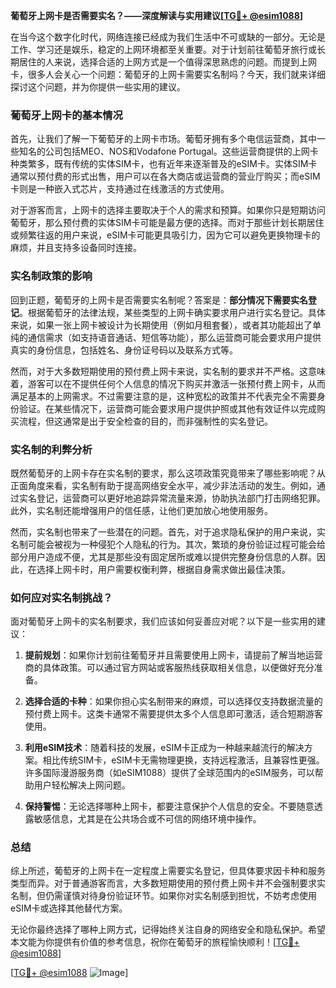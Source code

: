 **葡萄牙上网卡是否需要实名？——深度解读与实用建议[[TG💪+ @esim1088](https://t.me/s/esim1088)]**

在当今这个数字化时代，网络连接已经成为我们生活中不可或缺的一部分。无论是工作、学习还是娱乐，稳定的上网环境都至关重要。对于计划前往葡萄牙旅行或长期居住的人来说，选择合适的上网方式是一个值得深思熟虑的问题。而提到上网卡，很多人会关心一个问题：葡萄牙的上网卡需要实名制吗？今天，我们就来详细探讨这个问题，并为你提供一些实用的建议。

### 葡萄牙上网卡的基本情况

首先，让我们了解一下葡萄牙的上网卡市场。葡萄牙拥有多个电信运营商，其中一些知名的公司包括MEO、NOS和Vodafone Portugal。这些运营商提供的上网卡种类繁多，既有传统的实体SIM卡，也有近年来逐渐普及的eSIM卡。实体SIM卡通常以预付费的形式出售，用户可以在各大商店或运营商的营业厅购买；而eSIM卡则是一种嵌入式芯片，支持通过在线激活的方式使用。

对于游客而言，上网卡的选择主要取决于个人的需求和预算。如果你只是短期访问葡萄牙，那么预付费的实体SIM卡可能是最方便的选择。而对于那些计划长期居住或频繁往返的用户来说，eSIM卡可能更具吸引力，因为它可以避免更换物理卡的麻烦，并且支持多设备同时连接。

### 实名制政策的影响

回到正题，葡萄牙的上网卡是否需要实名制呢？答案是：**部分情况下需要实名登记**。根据葡萄牙的法律法规，某些类型的上网卡确实要求用户进行实名登记。具体来说，如果一张上网卡被设计为长期使用（例如月租套餐），或者其功能超出了单纯的通信需求（如支持语音通话、短信等功能），那么运营商可能会要求用户提供真实的身份信息，包括姓名、身份证号码以及联系方式等。

然而，对于大多数短期使用的预付费上网卡来说，实名制的要求并不严格。这意味着，游客可以在不提供任何个人信息的情况下购买并激活一张预付费上网卡，从而满足基本的上网需求。不过需要注意的是，这种宽松的政策并不代表完全不需要身份验证。在某些情况下，运营商可能会要求用户提供护照或其他有效证件以完成购买流程，但这通常是出于安全检查的目的，而非强制性的实名登记。

### 实名制的利弊分析

既然葡萄牙的上网卡存在实名制的要求，那么这项政策究竟带来了哪些影响呢？从正面角度来看，实名制有助于提高网络安全水平，减少非法活动的发生。例如，通过实名登记，运营商可以更好地追踪异常流量来源，协助执法部门打击网络犯罪。此外，实名制还能增强用户的信任感，让他们更加放心地使用服务。

然而，实名制也带来了一些潜在的问题。首先，对于追求隐私保护的用户来说，实名制可能会被视为一种侵犯个人隐私的行为。其次，繁琐的身份验证过程可能会给部分用户造成不便，尤其是那些没有固定居所或难以提供完整身份信息的人群。因此，在选择上网卡时，用户需要权衡利弊，根据自身需求做出最佳决策。

### 如何应对实名制挑战？

面对葡萄牙上网卡的实名制要求，我们应该如何妥善应对呢？以下是一些实用的建议：

1. **提前规划**：如果你计划前往葡萄牙并且需要使用上网卡，请提前了解当地运营商的具体政策。可以通过官方网站或客服热线获取相关信息，以便做好充分准备。

2. **选择合适的卡种**：如果你担心实名制带来的麻烦，可以选择仅支持数据流量的预付费上网卡。这类卡通常不需要提供太多个人信息即可激活，适合短期游客使用。

3. **利用eSIM技术**：随着科技的发展，eSIM卡正成为一种越来越流行的解决方案。相比传统SIM卡，eSIM卡无需物理更换，支持远程激活，且兼容性更强。许多国际漫游服务商（如eSIM1088）提供了全球范围内的eSIM服务，可以帮助用户轻松解决上网问题。

4. **保持警惕**：无论选择哪种上网卡，都要注意保护个人信息的安全。不要随意透露敏感信息，尤其是在公共场合或不可信的网络环境中操作。

### 总结

综上所述，葡萄牙的上网卡在一定程度上需要实名登记，但具体要求因卡种和服务类型而异。对于普通游客而言，大多数短期使用的预付费上网卡并不会强制要求实名制，但仍需谨慎对待身份验证环节。如果你对实名制感到担忧，不妨考虑使用eSIM卡或选择其他替代方案。

无论你最终选择了哪种上网方式，记得始终关注自身的网络安全和隐私保护。希望本文能为你提供有价值的参考信息，祝你在葡萄牙的旅程愉快顺利！[[TG💪+ @esim1088](https://t.me/s/esim1088)]

[[TG💪+ @esim1088](https://t.me/s/esim1088) ![Image](https://i.postimg.cc/4NQfJmqS/Snipaste-2025-05-13-00-14-12.png)]